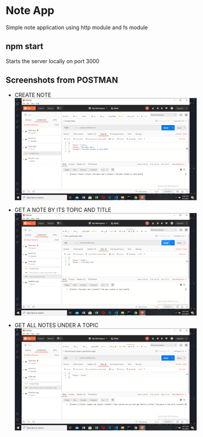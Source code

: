 # Note App

Simple note application using http module and fs module

## npm start

Starts the server locally on port 3000

## Screenshots from POSTMAN

- CREATE NOTE
  ![Create Note](assets/create.png)

- GET A NOTE BY ITS TOPIC AND TITLE
  ![Get a note](assets/getnote.png)

- GET ALL NOTES UNDER A TOPIC
  ![Get all notes](assets/getnotes.png)
